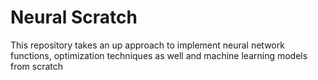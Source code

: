 # Neural Scratch
 This repository takes an up approach to implement neural network functions, optimization techniques as well and machine learning models from scratch
